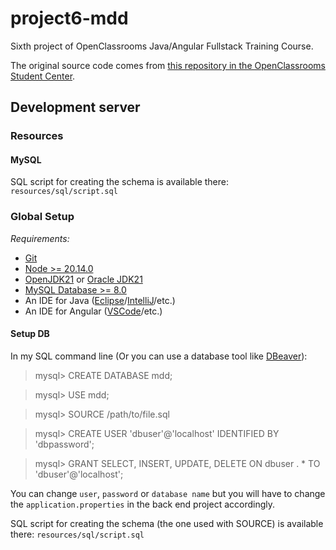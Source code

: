 # project6-mdd
Sixth project of OpenClassrooms Java/Angular Fullstack Training Course.

The original source code comes from [this repository in the OpenClassrooms Student Center](https://github.com/OpenClassrooms-Student-Center/Developpez-une-application-full-stack-complete).

## Development server

### Resources

#### MySQL

SQL script for creating the schema is available there: `resources/sql/script.sql`

### Global Setup

_Requirements:_
- [Git](https://git-scm.com/book/en/v2/Getting-Started-Installing-Git)
- [Node >= 20.14.0](https://docs.npmjs.com/downloading-and-installing-node-js-and-npm)
- [OpenJDK21](https://openjdk.org/install/) or [Oracle JDK21](https://www.oracle.com/fr/java/technologies/downloads/#java21)
- [MySQL Database >= 8.0](https://dev.mysql.com/doc/mysql-getting-started/en/)
- An IDE for Java ([Eclipse](https://eclipseide.org/)/[IntelliJ](https://www.jetbrains.com/idea/download/?section=windows)/etc.)
- An IDE for Angular ([VSCode](https://code.visualstudio.com/download)/etc.)

#### Setup DB

In my SQL command line (Or you can use a database tool like [DBeaver](https://dbeaver.io/)):

> mysql> CREATE DATABASE mdd;

> mysql> USE mdd;

> mysql> SOURCE /path/to/file.sql

> mysql> CREATE USER 'dbuser'@'localhost' IDENTIFIED BY 'dbpassword';

> mysql> GRANT SELECT, INSERT, UPDATE, DELETE ON dbuser . * TO 'dbuser'@'localhost';

You can change `user`, `password` or `database name` but you will have to change the `application.properties` in the back end project accordingly.

SQL script for creating the schema (the one used with SOURCE) is available there: `resources/sql/script.sql`